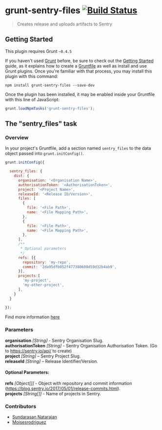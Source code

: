 # grunt-sentry-files [![Build Status](https://travis-ci.org/Sujsun/grunt-sentry-files.svg?branch=master)](https://travis-ci.org/Sujsun/grunt-sentry-files)

> Creates release and uploads artifacts to Sentry

## Getting Started
This plugin requires Grunt `~0.4.5`

If you haven't used [Grunt](http://gruntjs.com/) before, be sure to check out the [Getting Started](http://gruntjs.com/getting-started) guide, as it explains how to create a [Gruntfile](http://gruntjs.com/sample-gruntfile) as well as install and use Grunt plugins. Once you're familiar with that process, you may install this plugin with this command:

```shell
npm install grunt-sentry-files --save-dev
```

Once the plugin has been installed, it may be enabled inside your Gruntfile with this line of JavaScript:

```js
grunt.loadNpmTasks('grunt-sentry-files');
```

## The "sentry_files" task

### Overview
In your project's Gruntfile, add a section named `sentry_files` to the data object passed into `grunt.initConfig()`.

```js
grunt.initConfig({

  sentry_files: {
    dist: {
      organisation: '<Organisation Name>',
      authorisationToken: '<AuthorisationToken>',
      project: '<Project Name>',
      releaseId: '<Release ID/Version>',
      files: [
        {
          file: '<File Path>',
          name: '<File Mapping Path>',
        },
        {
          file: '<File Path>',
          name: '<File Mapping Path>',
        },
      ],
      /**
       * Optional parameters
       */
      refs: [{
        repository: 'my-repo',
        commit: '2da95dfb052f477380608d59d32b4ab9',
      }],
      projects:[
        'my-project',
        'my-other-project',
      ],
    }
  }
  
});
```

Find more information [here](https://docs.sentry.io/api/releases/post-release-files/)

### Parameters

**organisation** _[String]_ - Sentry Organisation Slug.  
**authorisationToken** _[String]_ - Sentry Organisation Authorisation Token. (Go to https://sentry.io/api/ to create)  
**project** _[String]_ – Sentry Project Slug.  
**releaseId** _[String]_ – Release Identifier/Version.  
#### Optional Parameters:
**refs** _[Object[]]_ - Object with repository and commit information (https://blog.sentry.io/2017/05/01/release-commits.html).  
**projects** _[String[]]_ - Name of projects in Sentry.

### Contributors
- [Sundarasan Natarajan](https://github.com/sundarasan)
- [Moisesrodriguez](https://github.com/moisesrodriguez)

